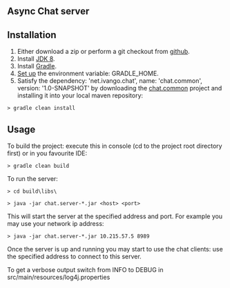 Async Chat server
------------------------------------

Installation
-------------------------
1. Either download a zip or perform a git checkout from [github][1].
2. Install [JDK 8][2].
3. Install [Gradle][3].
4. [Set up][4] the environment variable: GRADLE\_HOME.
5. Satisfy the dependency: 'net.ivango.chat', name: 'chat.common', version: '1.0-SNAPSHOT'
by downloading the [chat.common][5] project and installing it into your local maven repository:

`> gradle clean install`

Usage
-----
To build the project:
execute this in console (cd to the project root directory first) or in you favourite IDE:

`> gradle clean build`

To run the server:

`> cd build\libs\`

`> java -jar chat.server-*.jar <host> <port>`

This will start the server at the specified address and port.
For example you may use your network ip address:

`> java -jar chat.server-*.jar 10.215.57.5 8989`

Once the server is up and running you may start to use the chat clients:
use the specified address to connect to this server.

To get a verbose output switch from INFO to DEBUG in src/main/resources/log4j.properties

[1]: https://github.com/ivan-golubev/chat.server
[2]: http://www.oracle.com/technetwork/java/javase/downloads
[3]: https://gradle.org/gradle-download/
[4]: https://docs.gradle.org/current/userguide/installation.html
[5]: https://github.com/ivan-golubev/chat.common
